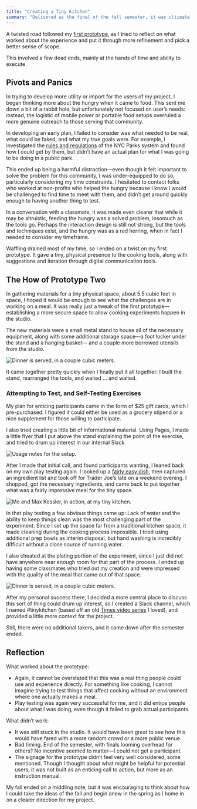 ```yaml
---
title: "Creating a Tiny Kitchen"
summary: "Delivered as the final of the fall semester, it was ultimately not very successful at drawing in new people, but I made a great meal with it."
---
```


A twisted road followed my [first prototype][prototype-one], as I tried to reflect on what worked about the experience and put it through more refinement and pick a better sense of scope.

[prototype-one]: http://nicbarajas.github.io/sva-ixd-thesis/2015/11/15/first-prototype-learnings-results/

This involved a few dead ends, mainly at the hands of time and ability to execute.

## Pivots and Panics

In trying to develop more utility or import for the users of my project, I began thinking more about the hungry when it came to food. This sent me down a bit of a rabbit hole, but unfortunately not focused on user’s needs: instead, the logistic of mobile power or portable food setups overruled a more genuine outreach to those serving that community.

In developing an early plan, I failed to consider was what needed to be real, what could be faked, and what my true goals were. For example, I investigated the [rules and regulations](http://www.nycgovparks.org/rules) of the NYC Parks system and found how I could get by them, but didn’t have an actual plan for what I was going to be doing in a public park.

This ended up being a harmful distraction—even though it felt important to solve the problem for this community, I was under-equipped to do so, particularly considering my time constraints. I hesitated to contact folks who worked at non-profits who helped the hungry because I know I would be challenged to find time to meet with them, and didn’t get around quickly enough to having another thing to test.

In a conversation with a classmate, it was made even clearer that while it may be altruistic, feeding the hungry was a solved problem, insomuch as the tools go. Perhaps the interaction design is still not strong, but the tools and techniques exist, and the hungry was as a red herring, when in fact I needed to consider my timeframe.

Waffling drained most of my time, so I ended on a twist on my first prototype. It gave a tiny, physical presence to the cooking tools, along with suggestions and iteration through digital communication tools.

## The How of Prototype Two

In gathering materials for a tiny physical space, about 5.5 cubic feet in space, I hoped it would be enough to see what the challenges are in working on a meal. It was really just a tweak of the first prototype—establishing a more secure space to allow cooking experiments happen in the studio.

The new materials were a small metal stand to house all of the necessary equipment, along with some additional storage space—a foot locker under the stand and a hanging basket— and a couple more borrowed utensils from the studio.

![Dinner is served, in a couple cubic meters.](/sva-ixd-thesis/assets/prototype-two-equipment.jpg)

It came together pretty quickly when I finally put it all together: I built the stand, rearranged the tools, and waited … and waited.

### Attempting to Test, and Self-Testing Exercises

My plan for enticing participants came in the form of $25 gift cards, which I pre-purchased. I figured it could either be used as a grocery stipend or a nice supplement for those willing to participate.

I also tried creating a little bit of informational material. Using Pages, I made a little flyer that I put above the stand explaining the point of the exercise, and tried to drum up interest in our internal Slack.

![Usage notes for the setup.](/sva-ixd-thesis/assets/prototype-two-instructions.jpg)

After I made that initial call, and found participants wanting, I leaned back on my own play testing again. I looked up a [fairly easy dish](http://www.marthastewart.com/316032/chicken-with-tomatoes-and-mushrooms), then captured an ingredient list and took off for Trader Joe’s late on a weekend evening. I shopped, got the necessary ingredients, and came back to put together what was a fairly impressive meal for the tiny space.

![Me and Max Kessler, in action, at my tiny kitchen.](/sva-ixd-thesis/assets/prototype-two-action-shot.jpg)

In that play testing a few obvious things came up: Lack of water and the ability to keep things clean was the most challenging part of the experiment. Since I set up the space far from a traditional kitchen space, it made cleaning during the cooking process impossible. I tried using additional prep bowls as interim disposal, but hand washing is incredibly difficult without a close source of running water.

I also cheated at the plating portion of the experiment, since I just did not have anywhere near enough room for that part of the process. I ended up having some classmates who tried out my creation and were impressed with the quality of the meal that came out of that space.

![Dinner is served, in a couple cubic meters.](/sva-ixd-thesis/assets/prototype-two-final-result.jpg)

After my personal success there, I decided a more central place to discuss this sort of thing could drum up interest, so I created a Slack channel, which I named #tinykitchen (based off an old [Times video series][tinykitchen-nyt] I loved), and provided a little more context for the project.

[tinykitchen-nyt]: http://tmagazine.blogs.nytimes.com/2008/11/24/now-screening-tiny-kitchen-cooking-videos/

Still, there were no additional takers, and it came down after the semester ended.

## Reflection

What worked about the prototype:

- Again, it cannot be overstated that this was a real thing people could use and experience directly. For something like cooking, I cannot imagine trying to test things that affect cooking without an environment where one actually makes a meal.
- Play testing was again very successful for me, and it did entice people about what I was doing, even though it failed to grab actual participants.

What didn’t work:

- It was still stuck in the studio. It would have been great to see how this would have fared with a more random crowd or a more public venue.
- Bad timing. End of the semester, with finals looming overhead for others? No incentive seemed to matter—I could not get a participant.
- The signage for the prototype didn’t feel very well considered, some mentioned. Though I thought about what might be helpful for potential users, it was not built as an enticing call to action, but more as an instruction manual.

My fall ended on a middling note, but it was encouraging to think about how I could take the ideas of the fall and begin anew in the spring as I home in on a clearer direction for my project.